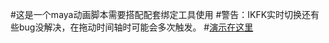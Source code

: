 #这是一个maya动画脚本需要搭配配套绑定工具使用
#警告：IKFK实时切换还有些bug没解决，在拖动时间轴时可能会多次触发。
#[演示在这里](https://www.bilibili.com/video/BV17iH7eZEzF/?spm_id_from=333.999.0.0&vd_source=e56015144660e5bab07909337316266b)
